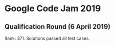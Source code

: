 # Google Code Jam 2019

## Qualification Round (6 April 2019)
Rank: 371.
Solutions passed all test cases.
